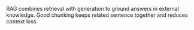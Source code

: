 RAG combines retrieval with generation to ground answers in external knowledge.
Good chunking keeps related sentence together and reduces context loss.